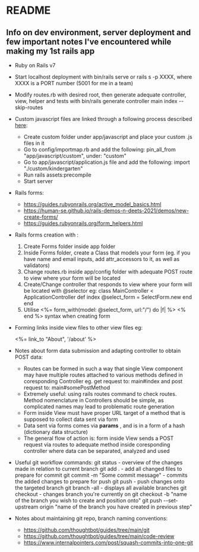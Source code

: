 # README

## Info on dev environment, server deployment and few important notes I've encountered while making my 1st rails app

* Ruby on Rails v7

* Start localhost deployment with bin/rails serve or rails s -p XXXX, where XXXX is a PORT number (5001 for me in a team)

* Modify routes.rb with desired root, then generate adequate controller, view, helper and tests with bin/rails generate controller main index --skip-routes

* Custom javascript files are linked through a following process described [here](https://stackoverflow.com/questions/70548841/how-to-add-custom-js-file-to-new-rails-7-project):
    * Create custom folder under app/javascript and place your custom .js files in it
    * Go to config/importmap.rb and add the following: pin_all_from "app/javascript/custom", under: "custom"
    * Go to app/javascript/application.js file and add the following: import "./custom/kindergarten"
    * Run rails assets:precompile
    * Start server

* Rails forms:
    * https://guides.rubyonrails.org/active_model_basics.html
    * https://human-se.github.io/rails-demos-n-deets-2021/demos/new-create-forms/
    * https://guides.rubyonrails.org/form_helpers.html

* Rails forms creation with :
    1. Create Forms folder inside app folder
    2. Inside Forms folder, create a Class that models your form (eg. if you have name and email inputs, add attr_accessors to it, as well as validators)
    3. Change routes.rb inside app/config folder with adequate POST route to view where your form will be located
    4. Create/Change controller that responds to view where your form will be located with @selector eg:
        class MainController < ApplicationController
            def index
                @select_form = SelectForm.new
            end
        end
    5. Utilise <%= form_with(model: @select_form, url:"/") do |f| %> <% end %> syntax when creating form

* Forming links inside view files to other view files eg: <p><%= link_to "About", '/about' %></p>

* Notes about form data submission and adapting controller to obtain POST data:
    * Routes can be formed in such a way that single View component may have multiple routes attached to various methods defined in coresponding Controller eg. get request to: main#index and post request to: main#somePostMethod
    * Extremely useful: using rails routes command to check routes. Method nomenclature in Controllers should be simple, as complicated names may lead to problematic route generation
    * Form inside View must have proper URL target of a method that is supposed to collect data sent via form
    * Data sent via forms comes via **params** , and is in a form of a hash (dictionary data structure)
    * The general flow of action is: form inside View sends a POST request via routes to adequate method inside coresponding controller where data can be separated, analyzed and used
    
* Useful git workflow commands:
git status - overview of the changes made in relation to current branch
git add . - add all changed files to prepare for commit
git commit -m "Some commit message" - commits the added changes to prepare for push
git push - push changes onto the targeted branch
git branch -all - displays all available branches
git checkout - changes branch you're currently on
git checkout -b "name of the branch you wish to create and position onto"
git push --set-upstream origin "name of the branch you have created in previous step"

* Notes about maintaining git repo, branch naming conventions:
    * https://github.com/thoughtbot/guides/tree/main/git
    * https://github.com/thoughtbot/guides/tree/main/code-review
    * https://www.internalpointers.com/post/squash-commits-into-one-git
    
